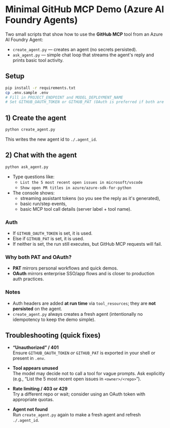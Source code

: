 # Minimal GitHub MCP Demo (Azure AI Foundry Agents)

Two small scripts that show how to use the **GitHub MCP** tool from an Azure AI Foundry Agent:
- `create_agent.py` — creates an agent (no secrets persisted).
- `ask_agent.py` — simple chat loop that streams the agent's reply and prints basic tool activity.

## Setup

```bash
pip install -r requirements.txt
cp .env.sample .env
# Fill in PROJECT_ENDPOINT and MODEL_DEPLOYMENT_NAME
# Set GITHUB_OAUTH_TOKEN or GITHUB_PAT (OAuth is preferred if both are set)
```

## 1) Create the agent

```bash
python create_agent.py
```

This writes the new agent id to `./.agent_id`.

## 2) Chat with the agent

```bash
python ask_agent.py
```

- Type questions like:
  - `List the 5 most recent open issues in microsoft/vscode`
  - `Show open PR titles in azure/azure-sdk-for-python`
- The console shows:
  - streaming assistant tokens (so you see the reply as it's generated),
  - basic run/step events,
  - basic MCP tool call details (server label + tool name).

### Auth

- If `GITHUB_OAUTH_TOKEN` is set, it is used.
- Else if `GITHUB_PAT` is set, it is used.
- If neither is set, the run still executes, but GitHub MCP requests will fail.

### Why both PAT and OAuth?

- **PAT** mirrors personal workflows and quick demos.
- **OAuth** mirrors enterprise SSO/app flows and is closer to production auth practices.

### Notes

- Auth headers are added **at run time** via `tool_resources`; they are **not persisted** on the agent.
- `create_agent.py` always creates a fresh agent (intentionally no idempotency to keep the demo simple).


## Troubleshooting (quick fixes)

- **“Unauthorized” / 401**  
  Ensure `GITHUB_OAUTH_TOKEN` *or* `GITHUB_PAT` is exported in your shell or present in `.env`.

- **Tool appears unused**  
  The model may decide not to call a tool for vague prompts. Ask explicitly (e.g., “List the 5 most recent open issues in `<owner>/<repo>`”).

- **Rate limiting / 403 or 429**  
  Try a different repo or wait; consider using an OAuth token with appropriate quotas.

- **Agent not found**  
  Run `create_agent.py` again to make a fresh agent and refresh `./.agent_id`.


